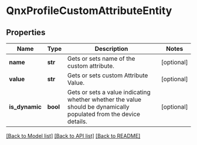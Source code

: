 # QnxProfileCustomAttributeEntity

## Properties
Name | Type | Description | Notes
------------ | ------------- | ------------- | -------------
**name** | **str** | Gets or sets name of the custom attribute. | [optional] 
**value** | **str** | Gets or sets custom Attribute Value. | [optional] 
**is_dynamic** | **bool** | Gets or sets a value indicating whether whether the value should be dynamically populated from the device details. | [optional] 

[[Back to Model list]](../README.md#documentation-for-models) [[Back to API list]](../README.md#documentation-for-api-endpoints) [[Back to README]](../README.md)


